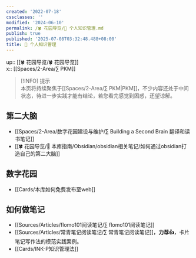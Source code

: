 ```yaml
---
created: '2022-07-18'
cssclasses: ''
modified: '2024-06-10'
permalink: /🍀 花园导览/🧀 个人知识管理.md
publish: true
published: '2025-07-08T03:32:48.488+08:00'
title: 🧀 个人知识管理
---
```

up:: [[🍀 花园导览/🍀 花园导览]]  
x:: [[Spaces/2-Area/∑ PKM]]

>[!INFO] 提示  
> 本页将持续聚焦于[[Spaces/2-Area/∑ PKM\|PKM]]，不少内容还处于中间状态，待进一步实践才能有结论，若您看完感觉到困惑，还望谅解。

## 第二大脑

- [[Spaces/2-Area/数字花园建设与维护/∑ Building a Second Brain 翻译和读书笔记]]
- [[🍀 花园导览/🧰 本库指南/Obsidian/obsidian相关笔记/如何通过obsidian打造自己的第二大脑]]

## 数字花园

- [[Cards/本库如何免费发布至web]]

## 如何做笔记

- [[Sources/Articles/flomo101阅读笔记/∑ flomo101阅读笔记]]
- [[Sources/Articles/常青笔记阅读笔记/∑ 常青笔记阅读笔记]]，**力荐👍**，卡片笔记写作法的模范实践案例。
- [[Cards/INK-P知识管理法]]